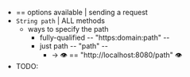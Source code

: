 * == options available | sending a request
* `String path` | ALL methods
  * ways to specify the path
    * fully-qualified -- "https:domain:path" --
    * just path -- "path" --
      * -> 👁️ == "http://localhost:8080/path" 👁️
* TODO: